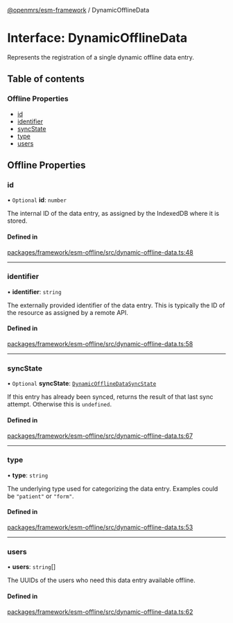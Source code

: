 [@openmrs/esm-framework](../API.md) / DynamicOfflineData

# Interface: DynamicOfflineData

Represents the registration of a single dynamic offline data entry.

## Table of contents

### Offline Properties

- [id](DynamicOfflineData.md#id)
- [identifier](DynamicOfflineData.md#identifier)
- [syncState](DynamicOfflineData.md#syncstate)
- [type](DynamicOfflineData.md#type)
- [users](DynamicOfflineData.md#users)

## Offline Properties

### id

• `Optional` **id**: `number`

The internal ID of the data entry, as assigned by the IndexedDB where it is stored.

#### Defined in

[packages/framework/esm-offline/src/dynamic-offline-data.ts:48](https://github.com/jona42-ui/openmrs-esm-core/blob/main/packages/framework/esm-offline/src/dynamic-offline-data.ts#L48)

___

### identifier

• **identifier**: `string`

The externally provided identifier of the data entry.
This is typically the ID of the resource as assigned by a remote API.

#### Defined in

[packages/framework/esm-offline/src/dynamic-offline-data.ts:58](https://github.com/jona42-ui/openmrs-esm-core/blob/main/packages/framework/esm-offline/src/dynamic-offline-data.ts#L58)

___

### syncState

• `Optional` **syncState**: [`DynamicOfflineDataSyncState`](DynamicOfflineDataSyncState.md)

If this entry has already been synced, returns the result of that last sync attempt.
Otherwise this is `undefined`.

#### Defined in

[packages/framework/esm-offline/src/dynamic-offline-data.ts:67](https://github.com/jona42-ui/openmrs-esm-core/blob/main/packages/framework/esm-offline/src/dynamic-offline-data.ts#L67)

___

### type

• **type**: `string`

The underlying type used for categorizing the data entry.
Examples could be `"patient"` or `"form"`.

#### Defined in

[packages/framework/esm-offline/src/dynamic-offline-data.ts:53](https://github.com/jona42-ui/openmrs-esm-core/blob/main/packages/framework/esm-offline/src/dynamic-offline-data.ts#L53)

___

### users

• **users**: `string`[]

The UUIDs of the users who need this data entry available offline.

#### Defined in

[packages/framework/esm-offline/src/dynamic-offline-data.ts:62](https://github.com/jona42-ui/openmrs-esm-core/blob/main/packages/framework/esm-offline/src/dynamic-offline-data.ts#L62)
